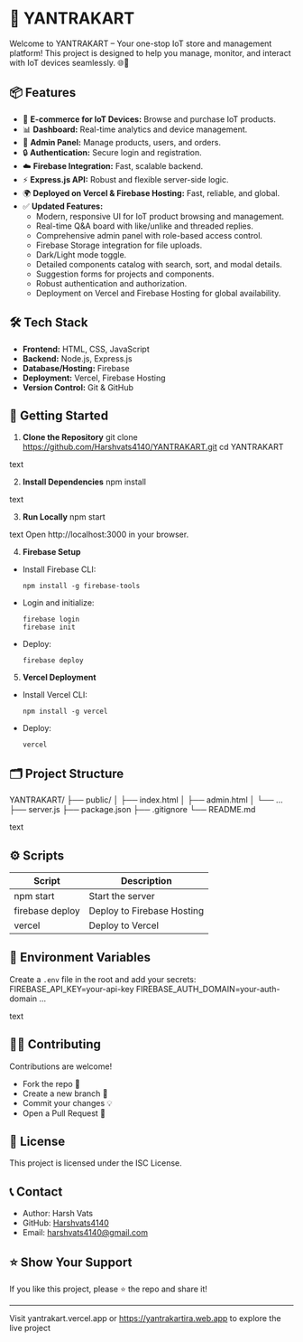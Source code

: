 # 🚀 YANTRAKART

Welcome to YANTRAKART – Your one-stop IoT store and management platform! This project is designed to help you manage, monitor, and interact with IoT devices seamlessly. 🌐🔌

## 📦 Features

- 🛒 **E-commerce for IoT Devices:** Browse and purchase IoT products.
- 📊 **Dashboard:** Real-time analytics and device management.
- 👤 **Admin Panel:** Manage products, users, and orders.
- 🔒 **Authentication:** Secure login and registration.
- ☁️ **Firebase Integration:** Fast, scalable backend.
- ⚡ **Express.js API:** Robust and flexible server-side logic.
- 🌍 **Deployed on Vercel & Firebase Hosting:** Fast, reliable, and global.
- ✅ **Updated Features:**  
  - Modern, responsive UI for IoT product browsing and management.  
  - Real-time Q&A board with like/unlike and threaded replies.  
  - Comprehensive admin panel with role-based access control.  
  - Firebase Storage integration for file uploads.  
  - Dark/Light mode toggle.  
  - Detailed components catalog with search, sort, and modal details.  
  - Suggestion forms for projects and components.  
  - Robust authentication and authorization.  
  - Deployment on Vercel and Firebase Hosting for global availability.

## 🛠️ Tech Stack

- **Frontend:** HTML, CSS, JavaScript
- **Backend:** Node.js, Express.js
- **Database/Hosting:** Firebase
- **Deployment:** Vercel, Firebase Hosting
- **Version Control:** Git & GitHub

## 🚀 Getting Started

1. **Clone the Repository**
git clone https://github.com/Harshvats4140/YANTRAKART.git
cd YANTRAKART


text

2. **Install Dependencies**
npm install


text

3. **Run Locally**
npm start


text
Open http://localhost:3000 in your browser.

4. **Firebase Setup**
- Install Firebase CLI:
  ```
  npm install -g firebase-tools
  ```
- Login and initialize:
  ```
  firebase login
  firebase init
  ```
- Deploy:
  ```
  firebase deploy
  ```

5. **Vercel Deployment**
- Install Vercel CLI:
  ```
  npm install -g vercel
  ```
- Deploy:
  ```
  vercel
  ```

## 🗂️ Project Structure

YANTRAKART/
├── public/
│ ├── index.html
│ ├── admin.html
│ └── ...
├── server.js
├── package.json
├── .gitignore
└── README.md


text

## ⚙️ Scripts

| Script          | Description                   |
|-----------------|------------------------------|
| npm start       | Start the server              |
| firebase deploy | Deploy to Firebase Hosting    |
| vercel          | Deploy to Vercel             |

## 🔐 Environment Variables

Create a `.env` file in the root and add your secrets:
FIREBASE_API_KEY=your-api-key
FIREBASE_AUTH_DOMAIN=your-auth-domain
...


text

## 👨‍💻 Contributing

Contributions are welcome!

- Fork the repo 🍴
- Create a new branch 🌱
- Commit your changes 💡
- Open a Pull Request 🚀

## 📝 License

This project is licensed under the ISC License.

## 📞 Contact

- Author: Harsh Vats
- GitHub: [Harshvats4140](https://github.com/Harshvats4140)
- Email: harshvats4140@gmail.com

## ⭐️ Show Your Support

If you like this project, please ⭐️ the repo and share it!

---

Visit yantrakart.vercel.app or https://yantrakartira.web.app to explore the live project
